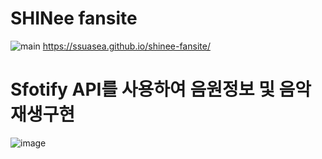 # SHINee fansite

![main](https://github.com/SSuaSea/shinee-fansite/assets/159693278/74be43ce-9acb-4970-8b2c-1105af95c536)
https://ssuasea.github.io/shinee-fansite/

# Sfotify API를 사용하여 음원정보 및 음악재생구현

![image](https://github.com/SSuaSea/shinee-fansite/assets/142412301/ac303cca-4de8-49d6-8b0e-d6e962bee145)
